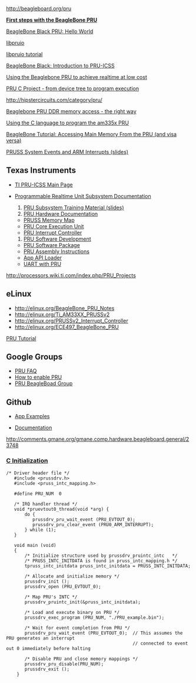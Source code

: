 http://beagleboard.org/pru

**[First steps with the BeagleBone PRU](http://boxysean.com/blog/2012/08/12/first-steps-with-the-beaglebone-pru/)**

[BeagleBone Black PRU: Hello World](http://mythopoeic.org/bbb-pru-minimal/)

[libpruio](http://www.freebasic.net/forum/viewtopic.php?f=14&t=22501)

[libpruio tutorial](https://groups.google.com/d/msg/beagleboard/9NYdGWOT_Mg/6X0v2XVEeUAJ)

[BeagleBone Black: Introduction to PRU-ICSS](http://analogdigitallab.org/articles/beaglebone-black-introduction-pru-icss)

[Using the Beaglebone PRU to achieve realtime at low cost](http://www.embeddedrelated.com/showarticle/586.php)

[PRU C Project - from device tree to program execution](https://www.mail-archive.com/beagleboard@googlegroups.com/msg21682.html)

http://hipstercircuits.com/category/pru/

[Beaglebone PRU DDR memory access - the right way](http://hipstercircuits.com/beaglebone-pru-ddr-memory-access-the-right-way)

[Using the C language to program the am335x PRU](http://www.embeddedrelated.com/showarticle/603.php)

[BeagleBone Tutorial: Accessing Main Memory From the PRU (and visa versa)](http://nomel.tumblr.com/post/30006622413/beaglebone-tutorial-accessing-main-memory-from)

[PRUSS System Events and ARM Interrupts (slides)](https://docs.zoho.com/show/publish/b0tmjd21ccd2824464d57afaede48a96dd18f)


## Texas Instruments ##
  * [TI PRU-ICSS Main Page](http://processors.wiki.ti.com/index.php/PRU-ICSS)

  * [Programmable Realtime Unit Subsystem Documentation](http://processors.wiki.ti.com/index.php/Programmable_Realtime_Unit_Subsystem)
    1. [PRU Subsystem Training Material (slides)](http://processors.wiki.ti.com/images/1/18/PRUSS_Training_Slides.pdf)
    1. [PRU Hardware Documentation](http://processors.wiki.ti.com/index.php/Programmable_Realtime_Unit)
      * [PRUSS Memory Map](http://processors.wiki.ti.com/index.php/PRUSS_Memory_Map)
      * [PRU Core Execution Unit](http://processors.wiki.ti.com/index.php/Programmable_Realtime_Unit)
      * [PRU Interrupt Controller](http://processors.wiki.ti.com/index.php/PRU_Interrupt_Controller)
    1. [PRU Software Development](http://processors.wiki.ti.com/index.php/Programmable_Realtime_Unit_Software_Development)
      * [PRU Software Package](http://www.ti.com/tool/pru-swpkg)
      * [PRU Assembly Instructions](http://processors.wiki.ti.com/index.php/PRU_Assembly_Instructions)
      * [App API Loader](http://processors.wiki.ti.com/index.php/PRU_Linux_Application_Loader_API_Guide)
      * [UART with PRU](http://processors.wiki.ti.com/index.php/Soft-UART_Implementation_on_AM335X_PRU_-_Software_Users_Guide)

http://processors.wiki.ti.com/index.php/PRU_Projects

## eLinux ##
  * http://elinux.org/BeagleBone_PRU_Notes
  * http://elinux.org/Ti_AM33XX_PRUSSv2
  * http://elinux.org/PRUSSv2_Interrupt_Controller
  * http://elinux.org/ECE497_BeagleBone_PRU


[PRU Tutorial](http://www.element14.com/community/community/knode/single-board_computers/next-gen_beaglebone/blog/2013/05/22/bbb--working-with-the-pru-icssprussv2)



## Google Groups ##
  * [PRU FAQ](https://groups.google.com/forum/#!topic/beagleboard/u28ytaoNenU)
  * [How to enable PRU](https://groups.google.com/d/msg/beagleboard/odaLOnObjoE/yTykz_wFEHoJ)
  * [PRU BeagleBoad Group](https://groups.google.com/forum/#!categories/beagleboard/pru)

## Github ##
  * [App Examples](https://github.com/beagleboard/am335x_pru_package)

  * [Documentation](https://github.com/beagleboard/am335x_pru_package/tree/master/Documentation)

http://comments.gmane.org/gmane.comp.hardware.beagleboard.general/23748

### [C Initialization](http://processors.wiki.ti.com/index.php/PRU_Linux_Application_Loader_API_Guide#Skeleton_Application_Code) ###
```
/* Driver header file */
   #include <prussdrv.h>
   #include <pruss_intc_mapping.h> 
   
   #define PRU_NUM 	0
   
   /* IRQ handler thread */
   void *pruevtout0_thread(void *arg) {
       do {
          prussdrv_pru_wait_event (PRU_EVTOUT_0);
          prussdrv_pru_clear_event (PRU0_ARM_INTERRUPT);
       } while (1);
   }
   
   void main (void)
   {
       /* Initialize structure used by prussdrv_pruintc_intc   */
       /* PRUSS_INTC_INITDATA is found in pruss_intc_mapping.h */
       tpruss_intc_initdata pruss_intc_initdata = PRUSS_INTC_INITDATA;
   
       /* Allocate and initialize memory */
       prussdrv_init ();		
       prussdrv_open (PRU_EVTOUT_0);
       
       /* Map PRU's INTC */
       prussdrv_pruintc_init(&pruss_intc_initdata);
       
       /* Load and execute binary on PRU */
       prussdrv_exec_program (PRU_NUM, "./PRU_example.bin");
       
       /* Wait for event completion from PRU */
       prussdrv_pru_wait_event (PRU_EVTOUT_0);  // This assumes the PRU generates an interrupt 
                                                // connected to event out 0 immediately before halting
   
       /* Disable PRU and close memory mappings */
       prussdrv_pru_disable(PRU_NUM); 
       prussdrv_exit ();
    }
```